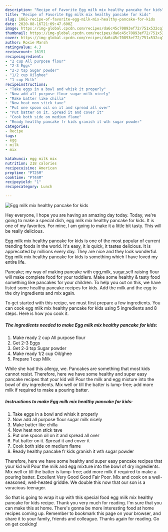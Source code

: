 ```yaml
---
description: "Recipe of Favorite Egg milk mix healthy pancake for kids"
title: "Recipe of Favorite Egg milk mix healthy pancake for kids"
slug: 1862-recipe-of-favorite-egg-milk-mix-healthy-pancake-for-kids
date: 2020-08-16T21:09:47.600Z
image: https://img-global.cpcdn.com/recipes/da6c45c70893ef72/751x532cq70/egg-milk-mix-healthy-pancake-for-kids-recipe-main-photo.jpg
thumbnail: https://img-global.cpcdn.com/recipes/da6c45c70893ef72/751x532cq70/egg-milk-mix-healthy-pancake-for-kids-recipe-main-photo.jpg
cover: https://img-global.cpcdn.com/recipes/da6c45c70893ef72/751x532cq70/egg-milk-mix-healthy-pancake-for-kids-recipe-main-photo.jpg
author: Roxie Marsh
ratingvalue: 4.3
reviewcount: 16151
recipeingredient:
- "2 cup All purpose flour"
- "2-3 Eggs"
- "2-3 tsp Sugar powder"
- "1/2 cup Oilghee"
- "1 cup Milk"
recipeinstructions:
- "Take eggs in a bowl and whisk it properly"
- "Now add all purpose flour sugar milk nicely"
- "Make batter like chilla"
- "Now heat non stick tave"
- "Put one spoon oil on it and spread all over"
- "Put batter on it. Spread it and cover it"
- "Cook both side on medium flame"
- "Ready healthy pancake fr kids granish it wth sugar powder"
categories:
- Recipe
tags:
- egg
- milk
- mix

katakunci: egg milk mix 
nutrition: 218 calories
recipecuisine: American
preptime: "PT25M"
cooktime: "PT44M"
recipeyield: "1"
recipecategory: Lunch

---
```



![Egg milk mix healthy pancake for kids](https://img-global.cpcdn.com/recipes/da6c45c70893ef72/751x532cq70/egg-milk-mix-healthy-pancake-for-kids-recipe-main-photo.jpg)

Hey everyone, I hope you are having an amazing day today. Today, we're going to make a special dish, egg milk mix healthy pancake for kids. It is one of my favorites. For mine, I am going to make it a little bit tasty. This will be really delicious.

Egg milk mix healthy pancake for kids is one of the most popular of current trending foods in the world. It's easy, it is quick, it tastes delicious. It is appreciated by millions every day. They are nice and they look wonderful. Egg milk mix healthy pancake for kids is something which I have loved my entire life.

Pancake; my way of making pancake with egg,milk, sugar,self raising flour will make complete food for your toddlers. Make some healthy &amp; tasty food something like pancakes for your children. To help you out on this, we have listed some healthy pancake recipes for kids. Add the milk and the egg to the dry ingredients and mix again.


To get started with this recipe, we must first prepare a few ingredients. You can cook egg milk mix healthy pancake for kids using 5 ingredients and 8 steps. Here is how you cook it.

<!--inarticleads1-->

##### The ingredients needed to make Egg milk mix healthy pancake for kids:

1. Make ready 2 cup All purpose flour
1. Get 2-3 Eggs
1. Get 2-3 tsp Sugar powder
1. Make ready 1/2 cup Oil/ghee
1. Prepare 1 cup Milk


While she had this allergy, we. Pancakes are something that most kids cannot resist. Therefore, here we have some healthy and super easy pancake recipes that your kid will Pour the milk and egg mixture into the bowl of dry ingredients. Mix well or till the batter is lump-free; add more milk if required to make a pouring batter. 

<!--inarticleads2-->

##### Instructions to make Egg milk mix healthy pancake for kids:

1. Take eggs in a bowl and whisk it properly
1. Now add all purpose flour sugar milk nicely
1. Make batter like chilla
1. Now heat non stick tave
1. Put one spoon oil on it and spread all over
1. Put batter on it. Spread it and cover it
1. Cook both side on medium flame
1. Ready healthy pancake fr kids granish it wth sugar powder


Therefore, here we have some healthy and super easy pancake recipes that your kid will Pour the milk and egg mixture into the bowl of dry ingredients. Mix well or till the batter is lump-free; add more milk if required to make a pouring batter. Excellent Very Good Good Fair Poor. Mix and cook on a well-seasoned, well-heated griddle. We double this now that our son is a voracious teenager. 

So that is going to wrap it up with this special food egg milk mix healthy pancake for kids recipe. Thank you very much for reading. I'm sure that you can make this at home. There's gonna be more interesting food at home recipes coming up. Remember to bookmark this page on your browser, and share it to your family, friends and colleague. Thanks again for reading. Go on get cooking!
